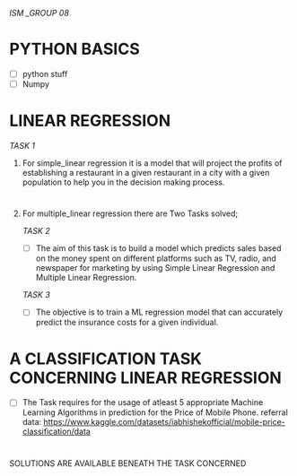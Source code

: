 *ISM _GROUP 08*

# PYTHON BASICS
  - [ ] python stuff
  - [ ] Numpy
# LINEAR REGRESSION 

   *TASK 1*
1. For simple_linear regression it is a model that will project the profits of establishing a restaurant in a given restaurant in a city with a given population to help you in the decision making process.
#
2. For multiple_linear regression there are Two Tasks solved;
   
   *TASK 2*
    - [ ] The aim of this task is to build a model which predicts sales based on the money spent on different platforms such as TV, radio, and newspaper for marketing by using  Simple Linear Regression and Multiple Linear Regression.
          
   *TASK 3*
    - [ ] The objective is to train a ML regression model that can accurately predict the insurance costs for a given individual.
  # A CLASSIFICATION TASK CONCERNING LINEAR REGRESSION
  - [ ] The Task requires for the usage of atleast 5 appropriate Machine Learning Algorithms in prediction for the Price of Mobile Phone.
        referral data: https://www.kaggle.com/datasets/iabhishekofficial/mobile-price-classification/data
#
SOLUTIONS ARE AVAILABLE BENEATH THE TASK CONCERNED
#
